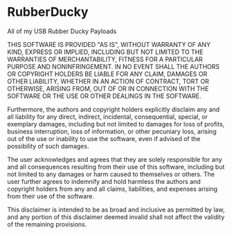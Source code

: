 # RubberDucky
All of my USB Rubber Ducky Payloads


THIS SOFTWARE IS PROVIDED "AS IS", WITHOUT WARRANTY OF ANY KIND, EXPRESS OR IMPLIED, INCLUDING BUT NOT LIMITED TO THE WARRANTIES OF MERCHANTABILITY, FITNESS FOR A PARTICULAR PURPOSE AND NONINFRINGEMENT. IN NO EVENT SHALL THE AUTHORS OR COPYRIGHT HOLDERS BE LIABLE FOR ANY CLAIM, DAMAGES OR OTHER LIABILITY, WHETHER IN AN ACTION OF CONTRACT, TORT OR OTHERWISE, ARISING FROM, OUT OF OR IN CONNECTION WITH THE SOFTWARE OR THE USE OR OTHER DEALINGS IN THE SOFTWARE.

Furthermore, the authors and copyright holders explicitly disclaim any and all liability for any direct, indirect, incidental, consequential, special, or exemplary damages, including but not limited to damages for loss of profits, business interruption, loss of information, or other pecuniary loss, arising out of the use or inability to use the software, even if advised of the possibility of such damages.

The user acknowledges and agrees that they are solely responsible for any and all consequences resulting from their use of this software, including but not limited to any damages or harm caused to themselves or others. The user further agrees to indemnify and hold harmless the authors and copyright holders from any and all claims, liabilities, and expenses arising from their use of the software.

This disclaimer is intended to be as broad and inclusive as permitted by law, and any portion of this disclaimer deemed invalid shall not affect the validity of the remaining provisions.
